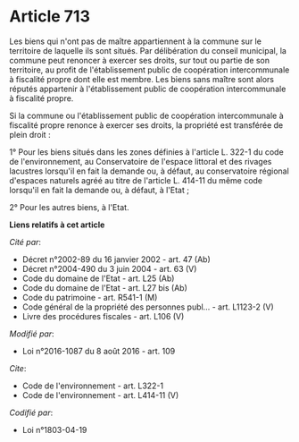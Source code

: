 # Article 713

Les biens qui n'ont pas de maître appartiennent à la commune sur le territoire de laquelle ils sont situés. Par délibération
du conseil municipal, la commune peut renoncer à exercer ses droits, sur tout ou partie de son territoire, au profit de
l'établissement public de coopération intercommunale à fiscalité propre dont elle est membre. Les biens sans maître sont
alors réputés appartenir à l'établissement public de coopération intercommunale à fiscalité propre. 

Si la commune ou l'établissement public de coopération intercommunale à fiscalité propre renonce à exercer ses droits, la
propriété est transférée de plein droit : 

1° Pour les biens situés dans les zones définies à l'article L. 322-1 du code de l'environnement, au Conservatoire de
l'espace littoral et des rivages lacustres lorsqu'il en fait la demande ou, à défaut, au conservatoire régional d'espaces
naturels agréé au titre de l'article L. 414-11 du même code lorsqu'il en fait la demande ou, à défaut, à l'Etat ; 

2° Pour les autres biens, à l'Etat.

**Liens relatifs à cet article**

_Cité par_:

  - Décret n°2002-89 du 16 janvier 2002 - art. 47 (Ab)
  - Décret n°2004-490 du 3 juin 2004 - art. 63 (V)
  - Code du domaine de l'Etat - art. L25 (Ab)
  - Code du domaine de l'Etat - art. L27 bis (Ab)
  - Code du patrimoine - art. R541-1 (M)
  - Code général de la propriété des personnes publ... - art. L1123-2 (V)
  - Livre des procédures fiscales - art. L106 (V)

_Modifié par_:

  - Loi n°2016-1087 du 8 août 2016 - art. 109

_Cite_:

  - Code de l'environnement - art. L322-1
  - Code de l'environnement - art. L414-11 (V)

_Codifié par_:

  - Loi n°1803-04-19
